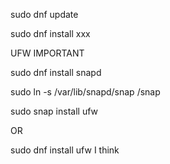 sudo dnf update

sudo dnf install xxx

UFW IMPORTANT

sudo dnf install snapd

sudo ln -s /var/lib/snapd/snap /snap

sudo snap install ufw

OR

sudo dnf install ufw I think




